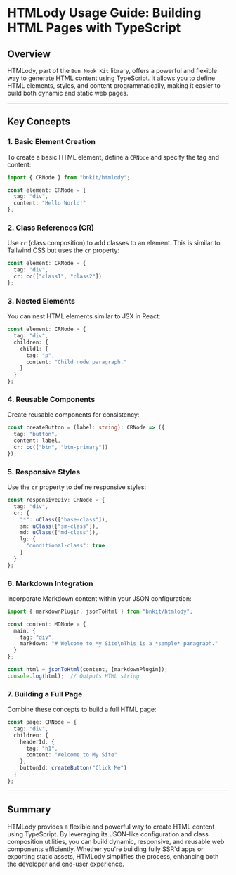 # HTMLody Usage Guide: Building HTML Pages with TypeScript

## Overview

HTMLody, part of the `Bun Nook Kit` library, offers a powerful and flexible way to generate HTML content using TypeScript. It allows you to define HTML elements, styles, and content programmatically, making it easier to build both dynamic and static web pages.

---

## Key Concepts

### 1. Basic Element Creation

To create a basic HTML element, define a `CRNode` and specify the tag and content:

```typescript
import { CRNode } from "bnkit/htmlody";

const element: CRNode = {
  tag: "div",
  content: "Hello World!"
};
```

### 2. Class References (CR)

Use `cc` (class composition) to add classes to an element. This is similar to Tailwind CSS but uses the `cr` property:

```typescript
const element: CRNode = {
  tag: "div",
  cr: cc(["class1", "class2"])
};
```

### 3. Nested Elements

You can nest HTML elements similar to JSX in React:

```typescript
const element: CRNode = {
  tag: "div",
  children: {
    child1: {
      tag: "p",
      content: "Child node paragraph."
    }
  }
};
```

### 4. Reusable Components

Create reusable components for consistency:

```typescript
const createButton = (label: string): CRNode => ({
  tag: "button",
  content: label,
  cr: cc(["btn", "btn-primary"])
});
```

### 5. Responsive Styles

Use the `cr` property to define responsive styles:

```typescript
const responsiveDiv: CRNode = {
  tag: "div",
  cr: {
    "*": uClass(["base-class"]),
    sm: uClass(["sm-class"]),
    md: uClass(["md-class"]),
    lg: {
      "conditional-class": true
    }
  }
};
```

### 6. Markdown Integration

Incorporate Markdown content within your JSON configuration:

```typescript
import { markdownPlugin, jsonToHtml } from "bnkit/htmlody";

const content: MDNode = {
  main: {
    tag: "div",
    markdown: "# Welcome to My Site\nThis is a *sample* paragraph."
  }
};

const html = jsonToHtml(content, [markdownPlugin]);
console.log(html);  // Outputs HTML string
```

### 7. Building a Full Page

Combine these concepts to build a full HTML page:

```typescript
const page: CRNode = {
  tag: "div",
  children: {
    headerId: {
      tag: "h1",
      content: "Welcome to My Site"
    },
    buttonId: createButton("Click Me")
  }
};
```

---

## Summary

HTMLody provides a flexible and powerful way to create HTML content using TypeScript. By leveraging its JSON-like configuration and class composition utilities, you can build dynamic, responsive, and reusable web components efficiently. Whether you're building fully SSR'd apps or exporting static assets, HTMLody simplifies the process, enhancing both the developer and end-user experience.
